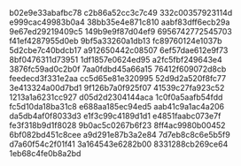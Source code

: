 b02e9e33abafbc78
c2b86a52cc3c7c49
332c00357923114d
e999cac49983b0a4
38bb35e4e871c810
aabf83dff6ecb29a
9e67ed29219409c5
149b9e9f87d04ef9
6956742772545703
f41ef4287955d0eb
9bf5a33260a1db13
fc89760124e1037b
5d2cbe7c40bdcb17
a912650442c08507
6ef57dae612e9f73
8bf0476311d73951
1df1857e0624ed95
a2fc5fbf249643e4
3876fc59ad0c2b0f
7aa0fdbd45a66a15
76412f609072d8cb
feedecd3f331e2aa
cc5d65e81e320995
52d9d2a520f8fc77
3e413324a00d7bd1
9f126b7a0f925f07
41539c27fa923c52
1213a1a6231cc927
d05d2d2304144aca
1c0f0a5aafb54fdd
fc5d10da18ba31c8
e688aa185ec94ed5
aab41c9a1ac4a206
da5db4af0f8033d3
e1f3c99c4189d1d1
e4851faabc073e7f
fe3f318b9d1f8028
9b0ac5c0267b6f23
8ff4ac9980b00452
6bf082bd451c8cee
a9d291e87b3a2e84
7d7eb8c8c6e5b5f9
d7a60f54c2f01f41
3a164543e6282b00
8331288cb269ce64
1eb68c4fe0b8a2bd
